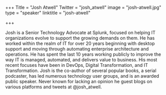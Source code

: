 +++
Title = "Josh Atwell"
Twitter = "josh_atwell"
image = "josh-atwell.jpg"
type = "speaker"
linktitle = "josh-atwell"

+++

Josh is a Senior Technology Advocate at Splunk, focused on helping IT organizations evolve to support the growing demands on them. He has worked within the realm of IT for over 20 years beginning with desktop support and moving through automating enterprise architecture and operations. He has spent the last 10 years working publicly to improve the way IT is managed, automated, and delivers value to business. His most recent focuses have been in DevOps, Digital Transformation, and IT Transformation. Josh is the co-author of several popular books, a serial podcaster, has led numerous technology user groups, and is an awarded public speaker. Never known for lacking an opinion he guest blogs on various platforms and tweets at @josh_atwell.
